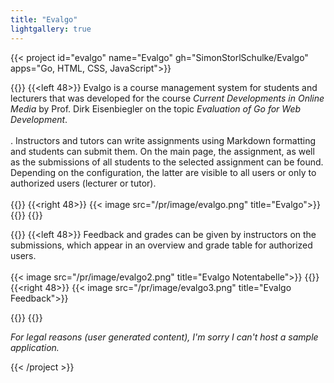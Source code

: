 ```yaml
---
title: "Evalgo"
lightgallery: true
---
```



{{< project id="evalgo" name="Evalgo" gh="SimonStorlSchulke/Evalgo" apps="Go, HTML, CSS, JavaScript">}}

{{<twoculumn>}}
{{<left 48>}}
Evalgo is a course management system for students and lecturers that was developed for the course *Current Developments in Online Media* by Prof. Dirk Eisenbiegler on the topic *Evaluation of Go for Web Development*.<br><br>.
Instructors and tutors can write assignments using Markdown formatting and students can submit them. On the main page, the assignment, as well as the submissions of all students to the selected assignment can be found. Depending on the configuration, the latter are visible to all users or only to authorized users (lecturer or tutor).
<br><br>
{{</left>}}
{{<right 48>}}
{{< image src="/pr/image/evalgo.png" title="Evalgo">}}
{{</right>}}
{{</twoculumn>}}
<br>

{{<twoculumn>}}
{{<left 48>}}
Feedback and grades can be given by instructors on the submissions, which appear in an overview and grade table for authorized users. <br><br>
{{< image src="/pr/image/evalgo2.png" title="Evalgo Notentabelle">}}
{{</left>}}
{{<right 48>}}
{{< image src="/pr/image/evalgo3.png" title="Evalgo Feedback">}}

{{</right>}}
{{</twoculumn>}}

*For legal reasons (user generated content), I'm sorry I can't host a sample application.*

{{< /project >}}